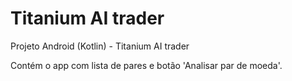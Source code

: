 # Titanium AI trader

Projeto Android (Kotlin) - Titanium AI trader

Contém o app com lista de pares e botão 'Analisar par de moeda'.
